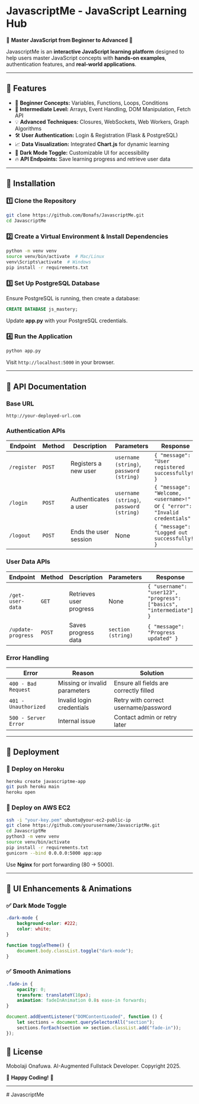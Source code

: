 # **JavascriptMe - JavaScript Learning Hub**  
🚀 **Master JavaScript from Beginner to Advanced** 🚀  

JavascriptMe is an **interactive JavaScript learning platform** designed to help users master JavaScript concepts with **hands-on examples**, authentication features, and **real-world applications**.

---

## **📌 Features**
- 🔰 **Beginner Concepts:** Variables, Functions, Loops, Conditions  
- 🚀 **Intermediate Level:** Arrays, Event Handling, DOM Manipulation, Fetch API  
- 💡 **Advanced Techniques:** Closures, WebSockets, Web Workers, Graph Algorithms  
- 🛠 **User Authentication:** Login & Registration (Flask & PostgreSQL)  
- 📈 **Data Visualization:** Integrated **Chart.js** for dynamic learning  
- 🌙 **Dark Mode Toggle:** Customizable UI for accessibility  
- 🔥 **API Endpoints:** Save learning progress and retrieve user data  

---

## **📌 Installation**
### **1️⃣ Clone the Repository**
```bash
git clone https://github.com/Bonafs/JavascriptMe.git
cd JavascriptMe
```

### **2️⃣ Create a Virtual Environment & Install Dependencies**
```bash
python -m venv venv
source venv/bin/activate  # Mac/Linux
venv\Scripts\activate  # Windows
pip install -r requirements.txt
```

### **3️⃣ Set Up PostgreSQL Database**
Ensure PostgreSQL is running, then create a database:
```sql
CREATE DATABASE js_mastery;
```
Update **app.py** with your PostgreSQL credentials.

### **4️⃣ Run the Application**
```bash
python app.py
```
Visit `http://localhost:5000` in your browser.

---

## **📌 API Documentation**
### **Base URL**
```plaintext
http://your-deployed-url.com
```

### **Authentication APIs**
| Endpoint | Method | Description | Parameters | Response |
|----------|--------|-------------|------------|----------|
| `/register` | `POST` | Registers a new user | `username (string)`, `password (string)` | `{ "message": "User registered successfully!" }` |
| `/login` | `POST` | Authenticates a user | `username (string)`, `password (string)` | `{ "message": "Welcome, <username>!" }` or `{ "error": "Invalid credentials" }` |
| `/logout` | `POST` | Ends the user session | None | `{ "message": "Logged out successfully!" }` |

### **User Data APIs**
| Endpoint | Method | Description | Parameters | Response |
|----------|--------|-------------|------------|----------|
| `/get-user-data` | `GET` | Retrieves user progress | None | `{ "username": "user123", "progress": ["basics", "intermediate"] }` |
| `/update-progress` | `POST` | Saves progress data | `section (string)` | `{ "message": "Progress updated" }` |

### **Error Handling**
| Error | Reason | Solution |
|-------|--------|----------|
| `400 - Bad Request` | Missing or invalid parameters | Ensure all fields are correctly filled |
| `401 - Unauthorized` | Invalid login credentials | Retry with correct username/password |
| `500 - Server Error` | Internal issue | Contact admin or retry later |

---

## **📌 Deployment**
### **🚀 Deploy on Heroku**
```bash
heroku create javascriptme-app
git push heroku main
heroku open
```

### **🚀 Deploy on AWS EC2**
```bash
ssh -i "your-key.pem" ubuntu@your-ec2-public-ip
git clone https://github.com/yourusername/JavascriptMe.git
cd JavascriptMe
python3 -m venv venv
source venv/bin/activate
pip install -r requirements.txt
gunicorn --bind 0.0.0.0:5000 app:app
```
Use **Nginx** for port forwarding (80 → 5000).

---

## **📌 UI Enhancements & Animations**
### ✅ **Dark Mode Toggle**
```css
.dark-mode {
    background-color: #222;
    color: white;
}
```
```javascript
function toggleTheme() {
    document.body.classList.toggle("dark-mode");
}
```

### ✅ **Smooth Animations**
```css
.fade-in {
    opacity: 0;
    transform: translateY(10px);
    animation: fadeInAnimation 0.8s ease-in forwards;
}
```
```javascript
document.addEventListener("DOMContentLoaded", function () {
    let sections = document.querySelectorAll("section");
    sections.forEach(section => section.classList.add("fade-in"));
});
```

## **📌 License**
Mobolaji Onafuwa.
AI-Augmented Fullstack Developer.
Copyright 2025.

🚀 **Happy Coding!** 🚀  

---
#   J a v a s c r i p t M e  
 